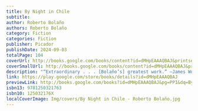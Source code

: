 ```yaml
---
title: By Night in Chile
subtitle: 
author: Roberto Bolaño
authors: Roberto Bolaño
category: Fiction
categories: Fiction
publisher: Picador
publishDate: 2024-09-03
totalPage: 104
coverUrl: http://books.google.com/books/content?id=dMHpEAAAQBAJ&printsec=frontcover&img=1&zoom=1&edge=curl&source=gbs_api
coverSmallUrl: http://books.google.com/books/content?id=dMHpEAAAQBAJ&printsec=frontcover&img=1&zoom=5&edge=curl&source=gbs_api
description: "“Extraordinary . . . [Bolaño’s] greatest work.” —James Wood, The New York Times The book that catapulted Roberto Bolaño into international literary stardom, By Night in Chile is the final testimony of Sebastián Urrutia Lacroix—Chilean priest and member of Opus Dei, eminent literary critic and failed poet—as he is haunted by a shadowy figure from his past. In Urrutia’s feverish last hours, a deluge of memories pours from him: of hobnobbing with Santiago’s most unctuous literati; of undertaking a mission to save Europe’s decaying cathedrals from existential threat by pigeon excrement; of retreating into Greco-Roman poetry during the darkest chapter of modern Chilean history; of tutoring Augusto Pinochet in Marxist theory, so that the General may better understand his enemies. Throughout he insists, with fracturing conviction, that he was always on the right side of history. A novel about high art and fascism, silence and complicity, and, ultimately, the weight of damnation, Roberto Bolaño’s By Night in Chile is a deep-cutting satire and a work of devastating moral insight."
link: https://play.google.com/store/books/details?id=dMHpEAAAQBAJ
previewLink: http://books.google.com/books?id=dMHpEAAAQBAJ&pg=PP1&dq=By+Night+in+Chile&hl=&as_pt=BOOKS&cd=2&source=gbs_api
isbn13: 9781250321763
isbn10: 125032176X
localCoverImage: Img/covers/By Night in Chile - Roberto Bolaño.jpg
---
```

